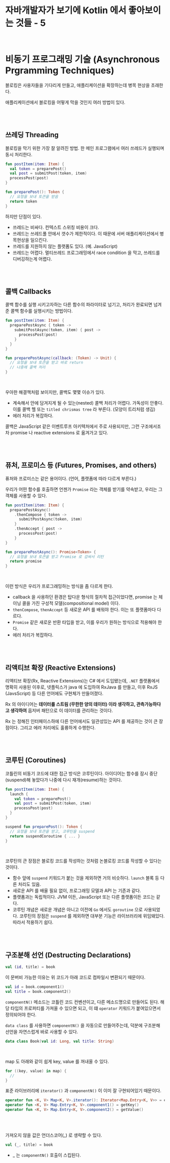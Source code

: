 # 자바개발자가 보기에 Kotlin 에서 좋아보이는 것들 - 5

<br />

# 비동기 프로그래밍 기술 (Asynchronous Prgramming Techniques)

블로킹은 사용자들을 기다리게 만들고, 애플리케이션을 확장하는데 병목 현상을 초래한다.

애플리케이션에서 블로킹을 어떻게 막을 것인지 여러 방법이 있다.

<br />

<br />

## 쓰레딩 Threading

블로킹을 막기 위한 가장 잘 알려진 방법. 한 메인 프로그램에서 여러 쓰레드가 실행되며 동시 처리한다.

```kotlin
fun postItem(item: Item) {
  val token = preparePost()
  val post = submitPost(token, item)
  processPost(post)
}

fun preparePost(): Token {
  // 요청을 보내 토큰을 받음
  return token
}
```

하지만 단점이 있다.

- 쓰레드는 비싸다. 컨텍스트 스위칭 비용이 크다.
- 쓰레드는 쓰레드풀 안에서 갯수가 제한적이다. 이 때문에 서버 애플리케이션에서 병목현상을 일으킨다.
- 쓰레드를 지원하지 않는 플랫폼도 있다. (예. JavaScript)
- 쓰레드는 어렵다. 멀티쓰레드 프로그래밍에서 race condition 을 막고, 쓰레드를 디버깅하는게 어렵다.

<br />

<br />

## 콜백 Callbacks

콜백 함수를 실행 시키고자하는 다른 함수의 파라미터로 넘기고, 처리가 완료되면 넘겨준 콜백 함수를 실행시키는 방법이다.

```kotlin
fun postItem(item: Item) {
  preparePostAsync { token -> 
    submitPostAsync(token, item) { post ->
      processPost(post)
    }
  }
}

fun preparePostAsync(callback: (Token) -> Unit) {
  // 요청을 보내 토큰을 받고 바로 return
  // 나중에 콜백 처리
}
```

<br />

우아한 해결책처럼 보이지만, 콜백도 몇몇 이슈가 있다.

- 계속해서 안에 담겨지게 될 수 있는(nested) 콜백 처리가 어렵다. 가독성이 안좋다. 이를 콜백 헬 또는 `titled chrismas tree` 라 부른다. (모양이 트리처럼 생김)
- 에러 처리가 복잡하다.

콜백은 JavaScript 같은 이벤트루프 아키텍처에서 주로 사용되지만, 그런 구조에서조차 promise 나 reactive extensions 로 옮겨가고 있다.

<br />

<br />

## 퓨처, 프로미스 등 (Futures, Promises, and others)

퓨처와 프로미스는 같은 용어이다. (언어, 플랫폼에 따라 다르게 부른다.)

우리가 어떤 함수를 호출하면 언젠가 `Promise` 라는 객체를 받기를 약속받고, 우리는 그 객체를 사용할 수 있다.

```kotlin
fun postItem(item: Item) {
  preparePostAsync()
    .thenCompose { token -> 
      submitPostAsync(token, item)
    }
    .thenAccept { post -> 
      processPost(post)
    }
}

fun preparePostAsync(): Promise<Token> {
  // 요청을 보내 토큰을 받고 Promise 로 감싸서 리턴
  return promise
}
```

<br />

이런 방식은 우리가 프로그래밍하는 방식을 좀 다르게 한다.

- callback 을 사용하던 환경은 탑다운 형식의 절차적 접근이었다면, promise 는 체이닝 콜을 가진 구성적 모델(compositional model) 이다.
- `thenCompose`, `thenAccept` 등 새로운 API 를 배워야 한다. 이는 또 플랫폼마다 다르다.
- `Promise` 같은 새로운 반환 타입을 받고, 이를 우리가 원하는 방식으로 적용해야 한다.
- 에러 처리가 복잡하다.

<br />

<br />

## 리액티브 확장 (Reactive Extensions)

리액티브 확장(Rx, Reactive Extensions)는 C# 에서 도입됐는데, `.NET` 플랫폼에서 명확히 사용된 이후로, 넷플릭스가 java 에 도입하여 RxJava 를 만들고, 이후 RxJS (JavsScript) 등 다른 언어에도 구현체가 만들어졌다.

Rx 의 아이디어는 **데이터를 스트림 (무한한 양의 데이터) 이라 생각하고, 관측가능하다고 생각하여** 옵저버 패턴으로 이 데이터를 관리하는 것이다.

Rx 는 정해진 인터페이스하에 다른 언어에서도 일관성있는 API 를 제공하는 것이 큰 장점이다. 그리고 에러 처리에도 훌륭하게 수행한다.

<br />

<br />

## 코루틴 (Coroutines)

코틀린의 비동기 코드에 대한 접근 방식은 코루틴이다. 아이디어는 함수를 잠시 중단(suspend)해 놓았다가 나중에 다시 재개(resume)하는 것이다.

```kotlin
fun postItem(item: Item) {
  launch {
    val token = preparePost()
    val post = submitPost(token, item)
    processPost(post)
  }
}

suspend fun preparePost(): Token {
  // 요청을 보내 토큰을 받고, 코루틴을 suspend
  return suspendCoroutine { ... }
}
```

<br />

코루틴의 큰 장점은 블로킹 코드를 작성하는 것처럼 논블로킹 코드를 작성할 수 있다는 것이다.

- 함수 앞에 `suspend` 키워드가 붙는 것을 제외하면 거의 비슷하다. `launch` 블록 등 다른 처리도 있음.
- 새로운 API 를 배울 필요 없이, 프로그래밍 모델과 API 는 기존과 같다.
- 플랫폼과는 독립적이다. JVM 이든, JavaScript 또는 다른 플랫폼이든 코드는 같다. 
- 코루틴 개념은 새로운 개념은 아니고 이전에 `Go` 에서도 `goroutine` 으로 사용되었다. 코루틴의 장점은 `suspend` 를 제외하면 대부분 기능은 라이브러리에 위임돼있다. 따라서 적용하기 쉽다.

<br />

<br />

## 구조분해 선언 (Destructing Declarations)

```kotlin
val (id, title) = book
```

이 문버비 가능한 이유는 위 코드가 아래 코드로 컴파일시 변환되기 때문이다.

```kotlin
val id = book.component1()
val title = book.component2()
```

`componentN()` 메소드는 코틀린 코드 컨벤션이고, 다른 메소드명으로 만들어도 된다. 해당 타입의 프로퍼티를 가져올 수 있으면 되고, 이 떄 `operator` 키워드가 붙여있으면서 정의되어야 한다.

`data class` 를 사용하면 `componentN()` 을 자동으로 만들어주는데, 덕분에 구조분해 선언을 자연스럽게 바로 사용할 수 있다.

```kotlin
data class Book(val id: Long, val title: String)
```

<br />

map 도 아래와 같이 쉽게 key, value 를 꺼내올 수 있다.

```kotlin
for ((key, value) in map) {
  //
}
```

표준 라이브러리에 `iterator()` 과 `componentN()` 이 이미 잘 구현되어있기 때문이다.

```kotlin
operator fun <K, V> Map<K, V>.iterator(): Iterator<Map.Entry<K, V>> = entrySet().iterator()
operator fun <K, V> Map.Entry<K, V>.component1() = getKey()
operator fun <K, V> Map.Entry<K, V>.component2() = getValue()
```

<br />

<br />

가져오지 않을 값은 언더스코어(_) 로 생략할 수 있다.

```kotlin
val (_, title) = book
```

- _ 는 `componentN()` 호출이 스킵된다.



<br />

<br />

<br />

<br />

<br />


